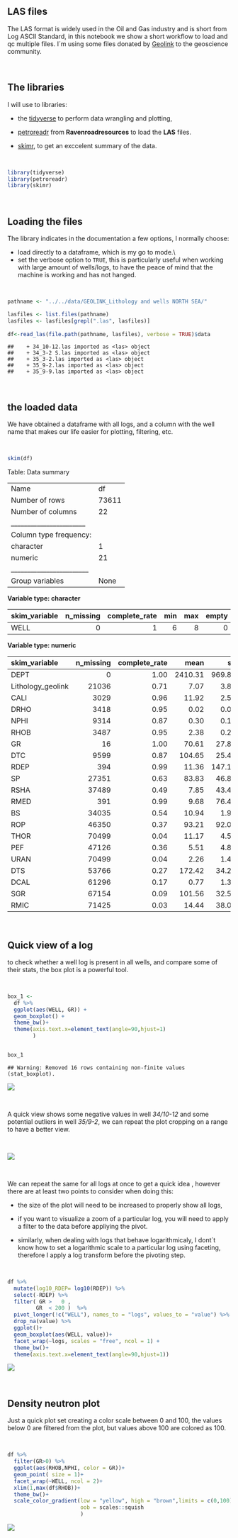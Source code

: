 

## LAS files

The LAS format is widely used in the Oil and Gas industry and is short from Log ASCII Standard, in this notebook we show a short workflow to load and qc multiple files. I´m using some files donated by [Geolink](https://www.geolink-s2.com/) to the geoscience community.

<br>

## The libraries

I will use to libraries:

-   the [tidyverse](https://www.tidyverse.org/) to perform data wrangling and plotting,

-   [petroreadr](https://github.com/ravenroadresources/petroreadr) from **Ravenroadresources** to load the **LAS** files.

-   [skimr](https://docs.ropensci.org/skimr/), to get an exccelent summary of the data. 

<br>



```r
library(tidyverse)
library(petroreadr)
library(skimr)
```

<br>

## Loading the files

The library indicates in the documentation a few options, I normally choose:

-   load directly to a dataframe, which is my go to mode.\
-   set the verbose option to `TRUE`, this is particularly useful when working with large amount of wells/logs, to have the peace of mind that the machine is working and has not hanged.


<br>


```r
pathname <- "../../data/GEOLINK_Lithology and wells NORTH SEA/"

lasfiles <- list.files(pathname)
lasfiles <- lasfiles[grepl(".las", lasfiles)]
 
df<-read_las(file.path(pathname, lasfiles), verbose = TRUE)$data
```

```
##    + 34_10-12.las imported as <las> object
##    + 34_3-2 S.las imported as <las> object
##    + 35_3-2.las imported as <las> object
##    + 35_9-2.las imported as <las> object
##    + 35_9-9.las imported as <las> object
```

<br>

## the loaded data

We have obtained a dataframe with all logs, and a column with the well name that makes our life easier for plotting, filtering, etc.


<br>


```r
skim(df)
```


Table: Data summary

|                         |      |
|:------------------------|:-----|
|Name                     |df    |
|Number of rows           |73611 |
|Number of columns        |22    |
|_______________________  |      |
|Column type frequency:   |      |
|character                |1     |
|numeric                  |21    |
|________________________ |      |
|Group variables          |None  |


**Variable type: character**

|skim_variable | n_missing| complete_rate| min| max| empty| n_unique| whitespace|
|:-------------|---------:|-------------:|---:|---:|-----:|--------:|----------:|
|WELL          |         0|             1|   6|   8|     0|        5|          0|


**Variable type: numeric**

|skim_variable     | n_missing| complete_rate|    mean|     sd|      p0|     p25|     p50|     p75|     p100|hist  |
|:-----------------|---------:|-------------:|-------:|------:|-------:|-------:|-------:|-------:|--------:|:-----|
|DEPT              |         0|          1.00| 2410.31| 969.88|  215.22| 1711.01| 2425.34| 3082.65|  4407.62|▂▆▇▆▃ |
|Lithology_geolink |     21036|          0.71|    7.07|   3.81|    1.00|    5.00|    6.00|    7.00|    18.00|▂▇▁▃▁ |
|CALI              |      3029|          0.96|   11.92|   2.57|    2.02|    8.84|   12.50|   13.31|    26.73|▁▅▇▁▁ |
|DRHO              |      3418|          0.95|    0.02|   0.06|   -2.57|    0.00|    0.01|    0.04|     1.27|▁▁▁▇▁ |
|NPHI              |      9314|          0.87|    0.30|   0.11|   -0.06|    0.22|    0.30|    0.38|     0.87|▁▇▇▁▁ |
|RHOB              |      3487|          0.95|    2.38|   0.21|   -1.71|    2.26|    2.43|    2.53|     3.26|▁▁▁▃▇ |
|GR                |        16|          1.00|   70.61|  27.80| -197.12|   48.90|   70.44|   90.75|   866.92|▁▇▁▁▁ |
|DTC               |      9599|          0.87|  104.65|  25.45|  -16.58|   85.75|   98.96|  121.83|   265.00|▁▇▇▁▁ |
|RDEP              |       394|          0.99|   11.36| 147.15|    0.34|    1.34|    1.90|    3.51| 29270.71|▇▁▁▁▁ |
|SP                |     27351|          0.63|   83.83|  46.84| -279.13|   51.63|   88.53|  112.79|   178.31|▁▁▁▇▇ |
|RSHA              |     37489|          0.49|    7.85|  43.40|    0.13|    1.00|    2.01|    3.87|  1770.00|▇▁▁▁▁ |
|RMED              |       391|          0.99|    9.68|  76.45|    0.13|    1.37|    2.14|    4.06|  9700.00|▇▁▁▁▁ |
|BS                |     34035|          0.54|   10.94|   1.93|    8.50|    8.50|   12.25|   12.25|    17.50|▅▁▇▁▁ |
|ROP               |     46350|          0.37|   93.21|  92.07|    5.20|   47.13|   79.69|  125.87|  1290.77|▇▁▁▁▁ |
|THOR              |     70499|          0.04|   11.17|   4.59|    1.13|    7.42|   11.27|   14.53|    33.71|▅▇▅▁▁ |
|PEF               |     47126|          0.36|    5.51|   4.83|    1.35|    3.89|    4.64|    6.86|   667.36|▇▁▁▁▁ |
|URAN              |     70499|          0.04|    2.26|   1.44|   -0.54|    1.57|    2.26|    2.80|    27.93|▇▁▁▁▁ |
|DTS               |     53766|          0.27|  172.42|  34.20|   87.69|  141.12|  173.26|  201.25|   270.41|▂▇▇▆▁ |
|DCAL              |     61296|          0.17|    0.77|   1.39|   -4.81|    0.02|    0.30|    0.83|     7.88|▁▇▇▁▁ |
|SGR               |     67154|          0.09|  101.56|  32.54|   33.15|   81.72|  106.35|  116.22|   892.06|▇▁▁▁▁ |
|RMIC              |     71425|          0.03|   14.44|  38.00|    0.72|    4.74|    7.36|   12.76|   556.37|▇▁▁▁▁ |

<br>

## Quick view of a log

to check whether a well log is present in all wells, and compare some of their stats, the box plot is a powerful tool.

<br>


```r
box_1 <-
  df %>%
  ggplot(aes(WELL, GR)) +
  geom_boxplot() +
  theme_bw()+
  theme(axis.text.x=element_text(angle=90,hjust=1)
        )


box_1
```

```
## Warning: Removed 16 rows containing non-finite values (stat_boxplot).
```

![](01-Loading_well_data_LAS_in_R_files/figure-html/unnamed-chunk-4-1.png)<!-- -->

<br>

A quick view shows some negative values in well *34/10-12* and some potential outliers in well *35/9-2*, we can repeat the plot cropping on a range to have a better view.

<br>

![](01-Loading_well_data_LAS_in_R_files/figure-html/unnamed-chunk-5-1.png)<!-- -->

<br>

We can repeat the same for all logs at once to get a quick idea , however there are at least two points to consider when doing this:

-   the size of the plot will need to be increased to properly show all logs,

-   if you want to visualize a zoom of a particular log, you will need to apply a filter to the data before appliying the pivot.

-   similarly, when dealing with logs that behave logarithmicaly, I dont´t know how to set a logarithmic scale to a particular log using faceting, therefore I apply a log transform before the pivoting step.

<br>


```r
df %>% 
  mutate(log10_RDEP= log10(RDEP)) %>% 
  select(-RDEP) %>% 
  filter( GR >   0 ,
         GR  < 200 )  %>% 
  pivot_longer(!c("WELL"), names_to = "logs", values_to = "value") %>% 
  drop_na(value) %>%
  ggplot()+
  geom_boxplot(aes(WELL, value))+
  facet_wrap(~logs, scales = "free", ncol = 1) +
  theme_bw()+
  theme(axis.text.x=element_text(angle=90,hjust=1))
```

![](01-Loading_well_data_LAS_in_R_files/figure-html/unnamed-chunk-6-1.png)<!-- -->

<br>

## Density neutron plot

Just a quick plot set creating a color scale between 0 and 100, the values below 0 are filtered from the plot, but values above 100 are colored as 100.

<br>


```r
df %>% 
  filter(GR>0) %>% 
  ggplot(aes(RHOB,NPHI, color = GR))+
  geom_point( size = 1)+
  facet_wrap(~WELL, ncol = 2)+
  xlim(1,max(df$RHOB))+
  theme_bw()+
  scale_color_gradient(low = "yellow", high = "brown",limits = c(0,100), 
                       oob = scales::squish
                       )
```

![](01-Loading_well_data_LAS_in_R_files/figure-html/unnamed-chunk-7-1.png)<!-- -->
